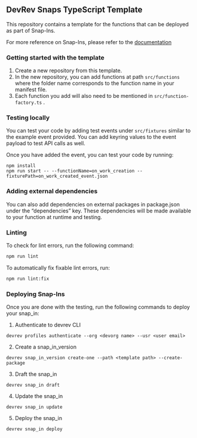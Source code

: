## DevRev Snaps TypeScript Template

This repository contains a template for the functions that can be deployed as
part of Snap-Ins.

For more reference on Snap-Ins, please refer to the [documentation](https://github.com/devrev/snap-in-docs)

### Getting started with the template
1. Create a new repository from this template.
2. In the new repository, you can add functions at path `src/functions` where the folder name corresponds to the function name in your manifest file.
3. Each function you add will also need to be mentioned in `src/function-factory.ts` .

### Testing locally
You can test your code by adding test events under `src/fixtures` similar to the example event provided. You can add keyring values to the event payload to test API calls as well.

Once you have added the event, you can test your code by running:
```
npm install
npm run start -- --functionName=on_work_creation --fixturePath=on_work_created_event.json
```

### Adding external dependencies
You can also add dependencies on external packages in package.json under the “dependencies” key. These dependencies will be made available to your function at runtime and testing.

### Linting

To check for lint errors, run the following command:

```bash
npm run lint
```

To automatically fix fixable lint errors, run:

```bash
npm run lint:fix
```

### Deploying Snap-Ins
Once you are done with the testing, run the following commands to deploy your snap_in:

1. Authenticate to devrev CLI
```
devrev profiles authenticate --org <devorg name> --usr <user email>
```
2. Create a snap_in_version
```
devrev snap_in_version create-one --path <template path> --create-package
```
3. Draft the snap_in
```
devrev snap_in draft
```
4. Update the snap_in
```
devrev snap_in update
```
5. Deploy the snap_in
```
devrev snap_in deploy
```